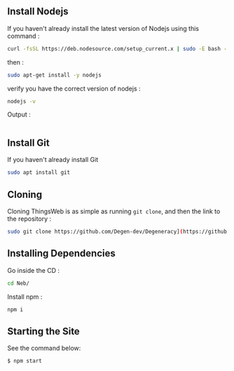 ## Install Nodejs
If you haven't already install the latest version of Nodejs using this command :
```sh
curl -fsSL https://deb.nodesource.com/setup_current.x | sudo -E bash - &&\
```
then :
```sh
sudo apt-get install -y nodejs
```
verify you have the correct version of nodejs :
```sh
nodejs -v
```
Output :
```sh

```
## Install Git
If you haven't already install Git
```sh
sudo apt install git
```
## Cloning
Cloning ThingsWeb is as simple as running `git clone`, and then the link to the repository :
```sh
sudo git clone https://github.com/Degen-dev/Degeneracy](https://github.com/Darkness-Organization/Neb)
```
## Installing Dependencies
Go inside the CD :
```sh
cd Neb/
```
Install npm :
```sh
npm i
```
## Starting the Site
See the command below:
```sh
$ npm start
```
